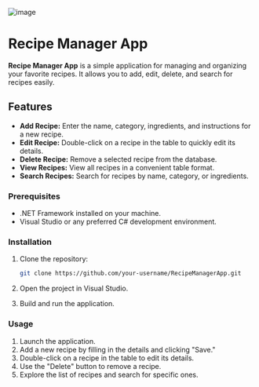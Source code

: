 
![image](https://github.com/jibek1201/C-project/assets/144125710/f15d7949-76fa-46e5-8798-9d7e088ad08b)

# Recipe Manager App

**Recipe Manager App** is a simple application for managing and organizing your favorite recipes. It allows you to add, edit, delete, and search for recipes easily.

## Features

- **Add Recipe:** Enter the name, category, ingredients, and instructions for a new recipe.
- **Edit Recipe:** Double-click on a recipe in the table to quickly edit its details.
- **Delete Recipe:** Remove a selected recipe from the database.
- **View Recipes:** View all recipes in a convenient table format.
- **Search Recipes:** Search for recipes by name, category, or ingredients.


### Prerequisites

- .NET Framework installed on your machine.
- Visual Studio or any preferred C# development environment.

### Installation

1. Clone the repository:

    ```bash
    git clone https://github.com/your-username/RecipeManagerApp.git
    ```

2. Open the project in Visual Studio.

3. Build and run the application.

### Usage

1. Launch the application.
2. Add a new recipe by filling in the details and clicking "Save."
3. Double-click on a recipe in the table to edit its details.
4. Use the "Delete" button to remove a recipe.
5. Explore the list of recipes and search for specific ones.
